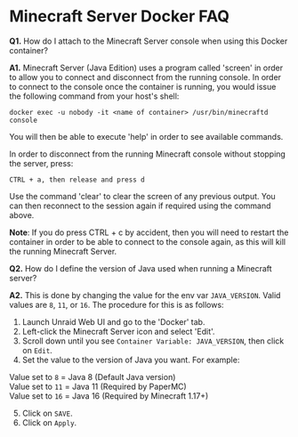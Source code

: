 # **Minecraft Server Docker FAQ**

**Q1.** How do I attach to the Minecraft Server console when using this Docker container?

**A1.** Minecraft Server (Java Edition) uses a program called 'screen' in order to allow you to connect and disconnect from the running console. In order to connect to the console once the container is running, you would issue the following command from your host's shell:

```
docker exec -u nobody -it <name of container> /usr/bin/minecraftd console
```

You will then be able to execute 'help' in order to see available commands.

In order to disconnect from the running Minecraft console without stopping the server, press:

```
CTRL + a, then release and press d
```

Use the command 'clear' to clear the screen of any previous output. You can then reconnect to the session again if required using the command above.

**Note**: If you do press CTRL + c by accident, then you will need to restart the container in order to be able to connect to the console again, as this will kill the running Minecraft Server.

**Q2.** How do I define the version of Java used when running a Minecraft server?

**A2.** This is done by changing the value for the env var `JAVA_VERSION`. Valid values are `8`, `11`, or `16`. The procedure for this is as follows:

1. Launch Unraid Web UI and go to the 'Docker' tab.
2. Left-click the Minecraft Server icon and select 'Edit'.
3. Scroll down until you see `Container Variable: JAVA_VERSION`, then click on `Edit`.
4. Set the value to the version of Java you want. For example:

Value set to `8`   = Java 8 (Default Java version)<br/>
Value set to `11`  = Java 11 (Required by PaperMC)<br/>
Value set to `16`  = Java 16 (Required by Minecraft 1.17+)<br/>

5. Click on `SAVE`.
6. Click on `Apply`.